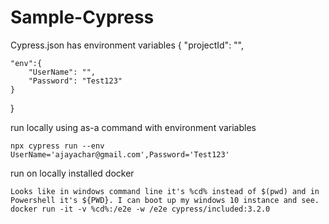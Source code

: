 # Sample-Cypress

Cypress.json has environment variables 
{
    "projectId": "",

    "env":{
        "UserName": "",
        "Password": "Test123"
    }

}

run locally using as-a command with environment variables

    npx cypress run --env UserName='ajayachar@gmail.com',Password='Test123'
    
run on locally installed docker

    Looks like in windows command line it's %cd% instead of $(pwd) and in Powershell it's ${PWD}. I can boot up my windows 10 instance and see.
    docker run -it -v %cd%:/e2e -w /e2e cypress/included:3.2.0
